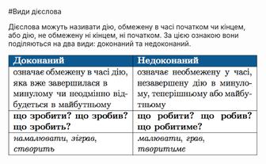 #Види дiєслова

Дiєслова можуть називати дiю, обмежену в часi початком чи кiнцем,
або дiю, не обмежену нi кiнцем, нi початком. За цiєю ознакою вони
подiляються на два види: доконаний та недоконаний.

<div class="center">
<img src="../pics/10/2.png" width="650px" class="center"/>
</div>
<br>